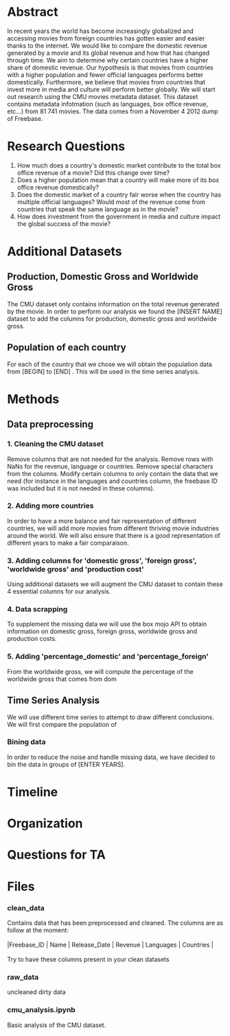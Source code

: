 
# Abstract

In recent years the world has become increasingly globalized and accessing movies from foreign countries has gotten easier and easier thanks to the internet. We would like to compare the domestic revenue generated by a movie and its global revenue and how that has changed through time. We aim to determine why certain countries have a higher share of domestic revenue. Our hypothesis is that movies from countries with a higher population and fewer official languages performs better domestically. Furthermore, we believe that movies from countries that invest more in media and culture will perform better globally. We will start out research using the CMU movies metadata dataset. This dataset contains metadata infotmation (such as languages, box office revenue, etc...) from 81 741 movies. The data comes from a November 4 2012 dump of Freebase.   

# Research Questions

1. How much does a country's domestic market contribute to the total box office revenue of a movie? Did this change over time?
2. Does a higher population mean that a country will make more of its box office revenue domestically?
3. Does the domestic market of a country fair worse when the country has multiple official languages? Would most of the revenue come from countries that speak the same language as in the movie?
4. How does investment from the government in media and culture impact the global success of the movie?

# Additional Datasets

## Production, Domestic Gross and Worldwide Gross
The CMU dataset only contains information on the total revenue generated by the movie. In order to perform our analysis we found the [INSERT NAME] dataset to add the columns for production, domestic gross and worldwide gross.

## Population of each country
For each of the country that we chose we will obtain the population data from [BEGIN] to [END] 
. This will be used in the time series analysis.

# Methods
## Data preprocessing
### 1. Cleaning the CMU dataset
Remove columns that are not needed for the analysis. Remove rows with NaNs for the revenue, language or countries. Remove special characters from the columns. Modify certain columns to only contain the data that we need (for instance in the languages and countries column, the freebase ID was included but it is not needed in these columns).

### 2. Adding more countries 
In order to have a more balance and fair representation of different countries, we will add more movies from different thriving movie industries around the world. We will also ensure that there is a good representation of different years to make a fair comparaison.

### 3. Adding columns for 'domestic gross', 'foreign gross', 'worldwide gross' and 'production cost'
Using additional datasets we will augment the CMU dataset to contain these 4 essential columns for our analysis.

### 4. Data scrapping
To supplement the missing data we will use the box mojo API to obtain information on domestic gross, foreign gross, worldwide gross and production costs.

### 5. Adding 'percentage_domestic' and 'percentage_foreign'
From the worldwide gross, we will compute the percentage of the worldwide gross that comes from dom

## Time Series Analysis
We will use different time series to attempt to draw different conclusions. We will first compare the population of    

### Bining data
In order to reduce the noise and handle missing data, we have decided to bin the data in groups of
[ENTER YEARS].



# Timeline

# Organization

# Questions for TA

# Files
### clean_data
Contains data that has been preprocessed and cleaned. The columns are as follow at the moment: \
\
|Freebase_ID |	Name | Release_Date |	Revenue |	Languages |	Countries | \
\
Try to have these columns present in your clean datasets

### raw_data
uncleaned dirty data

### cmu_analysis.ipynb
Basic analysis of the CMU dataset.
